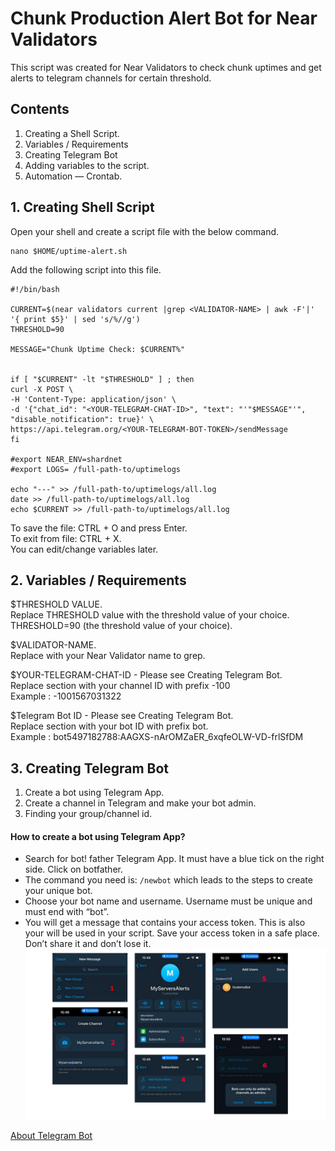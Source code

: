 # Chunk Production Alert Bot for Near Validators

This script was created for Near Validators to check chunk uptimes and get alerts to telegram channels for certain threshold.

## Contents

1. Creating a Shell Script.
2. Variables / Requirements
3. Creating Telegram Bot 
4. Adding variables to the script.
5. Automation — Crontab.

## 1. Creating Shell Script

Open your shell and create a script file with the below command.

```
nano $HOME/uptime-alert.sh
```

Add the following script into this file.

```
#!/bin/bash

CURRENT=$(near validators current |grep <VALIDATOR-NAME> | awk -F'|' '{ print $5}' | sed 's/%//g')
THRESHOLD=90

MESSAGE="Chunk Uptime Check: $CURRENT%"


if [ "$CURRENT" -lt "$THRESHOLD" ] ; then
curl -X POST \
-H 'Content-Type: application/json' \
-d '{"chat_id": "<YOUR-TELEGRAM-CHAT-ID>", "text": "'"$MESSAGE"'", "disable_notification": true}' \
https://api.telegram.org/<YOUR-TELEGRAM-BOT-TOKEN>/sendMessage
fi

#export NEAR_ENV=shardnet
#export LOGS= /full-path-to/uptimelogs

echo "---" >> /full-path-to/uptimelogs/all.log
date >> /full-path-to/uptimelogs/all.log
echo $CURRENT >> /full-path-to/uptimelogs/all.log

```
To save the file: CTRL + O and press Enter.  
To exit from file: CTRL + X.  
You can edit/change variables later.

## 2. Variables / Requirements

$THRESHOLD VALUE.  
Replace THRESHOLD value with the threshold value of your choice.   
THRESHOLD=90 (the threshold value of your choice).  
  
$VALIDATOR-NAME.  
Replace with your Near Validator name to grep.   

$YOUR-TELEGRAM-CHAT-ID - Please see  Creating Telegram Bot.   
Replace <YOUR TELEGRAM CHAT ID> section with your channel ID with prefix -100  
Example : -1001567031322   

$Telegram Bot ID - Please see Creating Telegram Bot.   
Replace <YOUR-TELEGRAM-BOT-TOKEN> section with your bot ID with prefix bot.  
Example : bot5497182788:AAGXS-nArOMZaER_6xqfeOLW-VD-frlSfDM  

## 3. Creating Telegram Bot 

1. Create a bot using Telegram App.
2. Create a channel in Telegram and make your bot admin.
3. Finding your group/channel id.   

#### How to create a bot using Telegram App?
- Search for bot!
father Telegram App. It must have a blue tick on the right side. Click on botfather.     
- The command you need is:   ```/newbot``` which leads to the steps to create your unique bot.   
- Choose your bot name and username. Username must be unique and must end with “bot”.   
- You will get a message that contains your access token. This is also your <telegram bot id> will be used in your script. Save your access token in a safe place. Don’t share it and don’t lose it.
![Telegram Bot](https://github.com/GateOmega/Chunk-Production-Alert-Bot/blob/main/images/telegramchatbot.png)

[About Telegram Bot ](https://core.telegram.org/bots)

